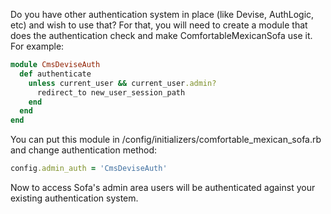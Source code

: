 Do you have other authentication system in place (like Devise, AuthLogic, etc)
and wish to use that? For that, you will need to create a module that does the
authentication check and make ComfortableMexicanSofa use it. For example:

```ruby
module CmsDeviseAuth
  def authenticate
    unless current_user && current_user.admin?
      redirect_to new_user_session_path
    end
  end
end
```

You can put this module in /config/initializers/comfortable\_mexican\_sofa.rb and change authentication method:

```ruby
config.admin_auth = 'CmsDeviseAuth'
```

Now to access Sofa's admin area users will be authenticated against your existing authentication system.
